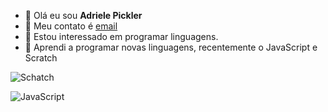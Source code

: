 - 👋 Olá eu sou **Adriele Pickler**
- 👀  Meu contato é [email](adriele.pickler.lima@escola.pr.gov.br)
- 🌱  Estou interessado em programar linguagens.
- 💞️ Aprendi a programar novas linguagens, recentemente o JavaScript e Scratch


![Schatch]({https://img.shields.io/badge/Scratch-4D97FF?style=for-the-badge&logo=Scratch&logoColor=white})

![JavaScript]({https://img.shields.io/badge/JavaScript-323330?style=for-the-badge&logo=javascript&logoColor=F7DF1E})

